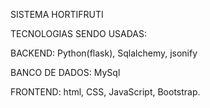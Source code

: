 SISTEMA HORTIFRUTI 

TECNOLOGIAS SENDO USADAS:

BACKEND: 
Python(flask),
Sqlalchemy,
jsonify

BANCO DE DADOS:
MySql

FRONTEND:
html,
CSS,
JavaScript,
Bootstrap.
